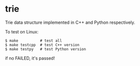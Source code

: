 # trie

Trie data structure implemented in C++ and Python respectively.

To test on Linux:

```shell
$ make          # test all
$ make testcpp  # test C++ version
$ make testpy   # test Python version
```

if no FAILED, it's passed!

